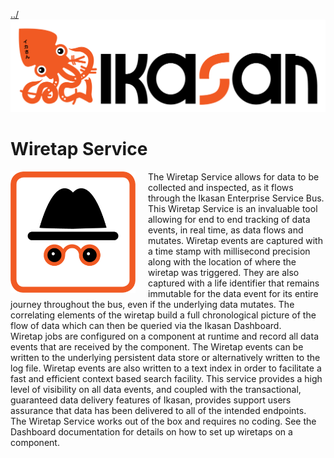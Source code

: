 [../](../../Readme.md)
![Problem Domain](../developer/docs/quickstart-images/Ikasan-title-transparent.png)
 # Wiretap Service
<img src="../developer/docs/quickstart-images/wiretap.gif" width="200px" align="left" style="padding-right: 20px; display: block; border: none;"> 
The Wiretap Service allows for data to be collected and inspected, as it flows through the Ikasan Enterprise Service Bus. This Wiretap Service is an invaluable tool allowing for end to
end tracking of data events, in real time, as data flows and mutates. Wiretap events are captured with a time stamp with millisecond precision along with the location of where the wiretap was triggered.
They are also captured with a life identifier that remains immutable for the data event for its entire journey throughout the bus, even if the underlying data mutates. The correlating elements of the wiretap
build a full chronological picture of the flow of data which can then be queried via the Ikasan Dashboard.</br> 
Wiretap jobs are configured on a component at runtime and record all data events that are received by the component. The Wiretap events can
be written to the underlying persistent data store or alternatively written to the log file. Wiretap events are also written to a text index in order to facilitate a fast and efficient context based search facility.
This service provides a high level of visibility on all data events, and coupled with the transactional, guaranteed data delivery features of Ikasan, provides support users assurance that data has been delivered
to all of the intended endpoints.</br>
The Wiretap Service works out of the box and requires no coding. See the Dashboard documentation for details on how to set up wiretaps on a component.

